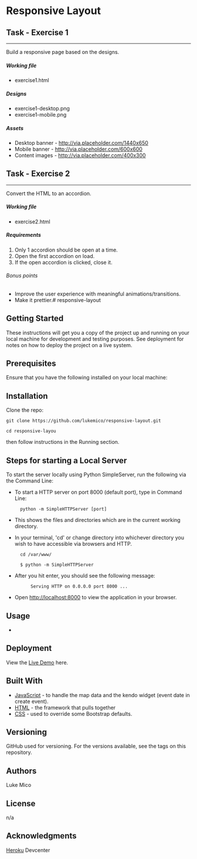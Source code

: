 # Responsive Layout 

## Task - Exercise 1
---
Build a responsive page based on the designs.

##### Working file
* exercise1.html

##### Designs
* exercise1-desktop.png
* exercise1-mobile.png

##### Assets
* Desktop banner - http://via.placeholder.com/1440x650
* Mobile banner - http://via.placeholder.com/600x600
* Content images - http://via.placeholder.com/400x300


## Task - Exercise 2
---
Convert the HTML to an accordion.

##### Working file
* exercise2.html

##### Requirements
1. Only 1 accordion should be open at a time.
2. Open the first accordion on load.
3. If the open accordion is clicked, close it.

###### Bonus points
* Improve the user experience with meaningful animations/transitions.
* Make it prettier.# responsive-layout



## Getting Started
These instructions will get you a copy of the project up and running on your local machine for development and testing purposes. See deployment for notes on how to deploy the project on a live system.


## Prerequisites
Ensure that you have the following installed on your local machine:


## Installation 
Clone the repo:

```
git clone https://github.com/lukemico/responsive-layout.git

cd responsive-layou
```

then follow instructions in the Running section.


## Steps for starting a Local Server
To start the server locally using Python SimpleServer, run the following via the Command Line:

* To start a HTTP server on port 8000 (default port), type in Command Line:

		python -m SimpleHTTPServer [port]

* This shows the files and directories which are in the current working directory.

* In your terminal, 'cd' or change directory into whichever directory you wish to have accessible via browsers and HTTP.

		cd /var/www/

		$ python -m SimpleHTTPServer

* After you hit enter, you should see the following message:

			Serving HTTP on 0.0.0.0 port 8000 ...

* Open [http://localhost:8000](http://localhost:8000) to view the application in your browser.


## Usage 
* 

## Deployment
View the [Live Demo]() here.


## Built With
* [JavaScript](https://developer.mozilla.org/bm/docs/Web/JavaScript) - to handle the map data and the kendo widget (event date in create event). 
* [HTML](https://www.w3.org/html/) - the framework that pulls together  
* [CSS](https://www.w3.org/Style/CSS/) - used to override some Bootstrap defaults.


## Versioning
GitHub used for versioning. For the versions available, see the tags on this repository.


## Authors
Luke Mico


## License
n/a


## Acknowledgments
[Heroku](https://devcenter.heroku.com/articles) Devcenter



